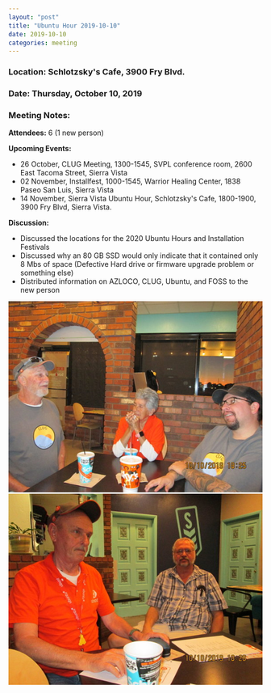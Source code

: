 ```yaml
---
layout: "post"
title: "Ubuntu Hour 2019-10-10"
date: 2019-10-10
categories: meeting
---
```


### Location: Schlotzsky's Cafe, 3900 Fry Blvd.

### Date: Thursday, October 10, 2019

### Meeting Notes:

**Attendees:** 6 (1 new person)

**Upcoming Events:**

 * 26 October, CLUG Meeting, 1300-1545, SVPL conference room, 2600 East Tacoma Street, Sierra Vista
 * 02 November, Installfest, 1000-1545, Warrior Healing Center, 1838 Paseo San Luis, Sierra Vista
 * 14 November, Sierra Vista Ubuntu Hour, Schlotzsky's Cafe, 1800-1900, 3900 Fry Blvd, Sierra Vista.
 
**Discussion:**

 * Discussed the locations for the 2020 Ubuntu Hours and Installation Festivals
 * Discussed why an 80 GB SSD would only indicate that it contained only 8 Mbs of space (Defective Hard drive or firmware upgrade problem or something else)
 * Distributed information on AZLOCO, CLUG, Ubuntu, and FOSS to the new person
 
![alt text](https://raw.githubusercontent.com/CochiseLinuxUsersGroup/CochiseLinuxUsersGroup.github.io/master/images/rsz_sv_ubuntuhour_2019-10-10_1.jpg)
![alt text](https://raw.githubusercontent.com/CochiseLinuxUsersGroup/CochiseLinuxUsersGroup.github.io/master/images/rsz_sv_ubuntuhour_2019-10-10_2.jpg)
